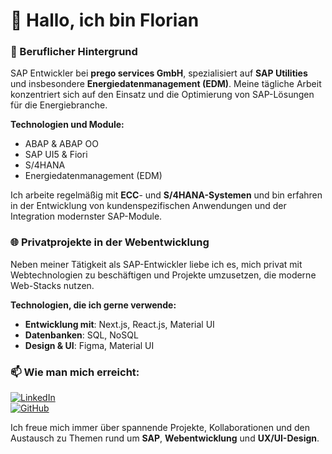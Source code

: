 # 👋 Hallo, ich bin Florian

### 💼 Beruflicher Hintergrund
SAP Entwickler bei **prego services GmbH**, spezialisiert auf **SAP Utilities** und insbesondere **Energiedatenmanagement (EDM)**. Meine tägliche Arbeit konzentriert sich auf den Einsatz und die Optimierung von SAP-Lösungen für die Energiebranche.

**Technologien und Module:**
- ABAP & ABAP OO
- SAP UI5 & Fiori
- S/4HANA
- Energiedatenmanagement (EDM)

Ich arbeite regelmäßig mit **ECC**- und **S/4HANA-Systemen** und bin erfahren in der Entwicklung von kundenspezifischen Anwendungen und der Integration modernster SAP-Module.

### 🌐 Privatprojekte in der Webentwicklung
Neben meiner Tätigkeit als SAP-Entwickler liebe ich es, mich privat mit Webtechnologien zu beschäftigen und Projekte umzusetzen, die moderne Web-Stacks nutzen.

**Technologien, die ich gerne verwende:**
- **Entwicklung mit**: Next.js, React.js, Material UI
- **Datenbanken**: SQL, NoSQL
- **Design & UI**: Figma, Material UI

### 📫 Wie man mich erreicht:
[![LinkedIn](https://img.shields.io/badge/LinkedIn-0A66C2?style=for-the-badge&logo=linkedin&logoColor=white)](https://www.linkedin.com/in/florian-dunst)  
[![GitHub](https://img.shields.io/badge/GitHub-181717?style=for-the-badge&logo=github&logoColor=white)](https://github.com/floriandnst)

Ich freue mich immer über spannende Projekte, Kollaborationen und den Austausch zu Themen rund um **SAP**, **Webentwicklung** und **UX/UI-Design**. 
